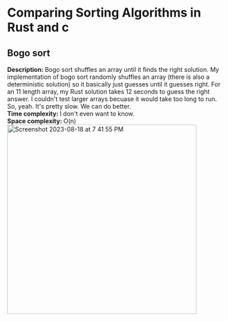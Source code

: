 # Comparing Sorting Algorithms in Rust and c

## Bogo sort
<b>Description: </b> Bogo sort shuffles an array until it finds the right solution. My implementation of bogo sort randomly shuffles an array (there is also a deterministic solution) so it basically just guesses until it guesses right. For an 11 length array, my Rust solution takes 12 seconds to guess the right answer. I couldn't test larger arrays becuase it would take too long to run. So, yeah. It's pretty slow. We can do better.  
<b>Time complexity: </b> I don't even want to know.  
<b>Space complexity: </b> O(n)  
<img width="438" alt="Screenshot 2023-08-18 at 7 41 55 PM" src="https://github.com/zroe1/sorting-rust-c/assets/114773939/b544c70b-7cc8-4f87-a38f-2108353e8809">
